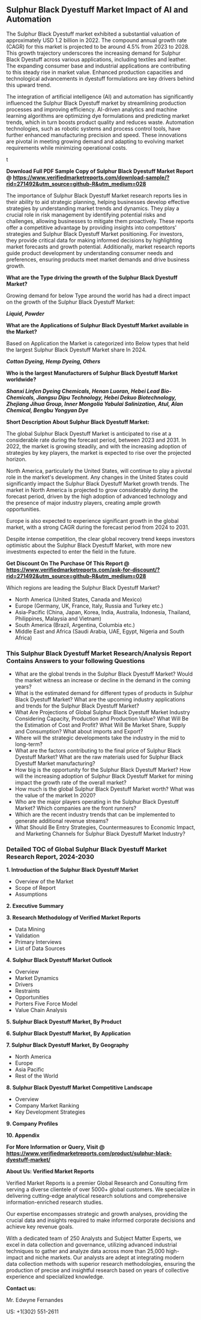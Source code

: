 <h2>Sulphur Black Dyestuff Market Impact of AI and Automation</h2><p>The Sulphur Black Dyestuff market exhibited a substantial valuation of approximately USD 1.2 billion in 2022. The compound annual growth rate (CAGR) for this market is projected to be around 4.5% from 2023 to 2028. This growth trajectory underscores the increasing demand for Sulphur Black Dyestuff across various applications, including textiles and leather. The expanding consumer base and industrial applications are contributing to this steady rise in market value. Enhanced production capacities and technological advancements in dyestuff formulations are key drivers behind this upward trend.</p><p>The integration of artificial intelligence (AI) and automation has significantly influenced the Sulphur Black Dyestuff market by streamlining production processes and improving efficiency. AI-driven analytics and machine learning algorithms are optimizing dye formulations and predicting market trends, which in turn boosts product quality and reduces waste. Automation technologies, such as robotic systems and process control tools, have further enhanced manufacturing precision and speed. These innovations are pivotal in meeting growing demand and adapting to evolving market requirements while minimizing operational costs.</p>t</p><p id="" class=""><strong>Download Full PDF Sample Copy of Sulphur Black Dyestuff Market Report @ <a href="https://www.verifiedmarketreports.com/download-sample/?rid=271492&utm_source=github-R&utm_medium=028" target="_blank">https://www.verifiedmarketreports.com/download-sample/?rid=271492&utm_source=github-R&utm_medium=028</a></strong></p><p>The importance of&nbsp;Sulphur Black Dyestuff Market research reports lies in their ability to aid strategic planning, helping businesses develop effective strategies by understanding market trends and dynamics. They play a crucial role in risk management by identifying potential risks and challenges, allowing businesses to mitigate them proactively. These reports offer a competitive advantage by providing insights into competitors' strategies and Sulphur Black Dyestuff Market positioning. For investors, they provide critical data for making informed decisions by highlighting market forecasts and growth potential. Additionally, market research reports guide product development by understanding consumer needs and preferences, ensuring products meet market demands and drive business growth.</p><p><strong>What are the&nbsp;Type driving the growth of the Sulphur Black Dyestuff Market?</strong></p><p id="" class="">Growing demand for below Type around the world has had a direct impact on the growth of the Sulphur Black Dyestuff Market:</p><em><strong>Liquid, Powder</strong></em></p><strong>What are the&nbsp;Applications&nbsp;of Sulphur Black Dyestuff Market available in the Market?</strong></p><p id="" class="">Based on Application the Market is categorized into Below types that held the largest Sulphur Black Dyestuff Market share In 2024.</p><em><strong>Cotton Dyeing, Hemp Dyeing, Others</strong></em></p><strong>Who is the largest Manufacturers of Sulphur Black Dyestuff Market worldwide?</strong></p><p><em><strong>Shanxi Linfen Dyeing Chemicals, Henan Luoran, Hebei Lead Bio-Chemicals, Jiangsu Dipu Technology, Hebei Dekuo Biotechnology, Zhejiang Jihua Group, Inner Mongolia Yabulai Salinization, Atul, Alan Chemical, Bengbu Yongyan Dye</strong></em></p><p id="" class=""><strong>Short Description About Sulphur Black Dyestuff Market:</strong></p><p>The global Sulphur Black Dyestuff Market is anticipated to rise at a considerable rate during the forecast period, between 2023 and 2031. In 2022, the market is growing steadily, and with the increasing adoption of strategies by key players, the market is expected to rise over the projected horizon.</p><p>North America, particularly the United States, will continue to play a pivotal role in the market's development. Any changes in the United States could significantly impact the Sulphur Black Dyestuff Market growth trends. The market in North America is projected to grow considerably during the forecast period, driven by the high adoption of advanced technology and the presence of major industry players, creating ample growth opportunities.</p><p>Europe is also expected to experience significant growth in the global market, with a strong CAGR during the forecast period from 2024 to 2031.</p><p>Despite intense competition, the clear global recovery trend keeps investors optimistic about the Sulphur Black Dyestuff Market, with more new investments expected to enter the field in the future.</p><p id="" class=""><strong>Get Discount On The Purchase Of This Report @ <a href="https://www.verifiedmarketreports.com/ask-for-discount/?rid=271492&utm_source=github-R&utm_medium=028" target="_blank">https://www.verifiedmarketreports.com/ask-for-discount/?rid=271492&utm_source=github-R&utm_medium=028</a></strong></p>Which regions are leading the Sulphur Black Dyestuff Market?</p><ul><li>North America (United States, Canada and Mexico)</li><li>Europe (Germany, UK, France, Italy, Russia and Turkey etc.)</li><li>Asia-Pacific (China, Japan, Korea, India, Australia, Indonesia, Thailand, Philippines, Malaysia and Vietnam)</li><li>South America (Brazil, Argentina, Columbia etc.)</li><li>Middle East and Africa (Saudi Arabia, UAE, Egypt, Nigeria and South Africa)</li></ul><h3 id="" class="">This Sulphur Black Dyestuff Market Research/Analysis Report Contains Answers to your following Questions</h3><ul><li>What are the global trends in the Sulphur Black Dyestuff Market? Would the market witness an increase or decline in the demand in the coming years?</li><li>What is the estimated demand for different types of products in Sulphur Black Dyestuff Market? What are the upcoming industry applications and trends for the Sulphur Black Dyestuff Market?</li><li>What Are Projections of Global Sulphur Black Dyestuff Market Industry Considering Capacity, Production and Production Value? What Will Be the Estimation of Cost and Profit? What Will Be Market Share, Supply and Consumption? What about imports and Export?</li><li>Where will the strategic developments take the industry in the mid to long-term?</li><li>What are the factors contributing to the final price of Sulphur Black Dyestuff Market? What are the raw materials used for Sulphur Black Dyestuff Market manufacturing?</li><li>How big is the opportunity for the Sulphur Black Dyestuff Market? How will the increasing adoption of Sulphur Black Dyestuff Market for mining impact the growth rate of the overall market?</li><li>How much is the global Sulphur Black Dyestuff Market worth? What was the value of the market In 2020?</li><li>Who are the major players operating in the Sulphur Black Dyestuff Market? Which companies are the front runners?</li><li>Which are the recent industry trends that can be implemented to generate additional revenue streams?</li><li>What Should Be Entry Strategies, Countermeasures to Economic Impact, and Marketing Channels for Sulphur Black Dyestuff Market Industry?</li></ul><h3 id="" class="">Detailed TOC of Global Sulphur Black Dyestuff Market Research Report, 2024-2030</h3><p id="" class=""><strong>1. Introduction of the Sulphur Black Dyestuff Market</strong></p><ul><li>Overview of the Market</li><li>Scope of Report</li><li>Assumptions</li></ul><p id="" class=""><strong>2. Executive Summary</strong></p><p id="" class=""><strong>3. Research Methodology of Verified Market Reports</strong></p><ul><li>Data Mining</li><li>Validation</li><li>Primary Interviews</li><li>List of Data Sources</li></ul><p id="" class=""><strong>4. Sulphur Black Dyestuff Market Outlook</strong></p><ul><li>Overview</li><li>Market Dynamics</li><li>Drivers</li><li>Restraints</li><li>Opportunities</li><li>Porters Five Force Model</li><li>Value Chain Analysis</li></ul><p id="" class=""><strong>5. Sulphur Black Dyestuff Market, By Product</strong></p><p id="" class=""><strong>6. Sulphur Black Dyestuff Market, By Application</strong></p><p id="" class=""><strong>7. Sulphur Black Dyestuff Market, By Geography</strong></p><ul><li>North America</li><li>Europe</li><li>Asia Pacific</li><li>Rest of the World</li></ul><p id="" class=""><strong>8. Sulphur Black Dyestuff Market Competitive Landscape</strong></p><ul><li>Overview</li><li>Company Market Ranking</li><li>Key Development Strategies</li></ul><p id="" class=""><strong>9. Company Profiles</strong></p><p id="" class=""><strong>10. Appendix</strong></p><p id="" class=""><strong>For More Information or Query, Visit @ <a href="https://www.verifiedmarketreports.com/product/sulphur-black-dyestuff-market/" target="_blank">https://www.verifiedmarketreports.com/product/sulphur-black-dyestuff-market/</a></strong></p><p id="" class=""><strong>About Us: Verified Market Reports</strong></p><p id="" class="">Verified Market Reports is a premier Global Research and Consulting firm serving a diverse clientele of over 5000+ global customers. We specialize in delivering cutting-edge analytical research solutions and comprehensive information-enriched research studies.</p><p id="" class="">Our expertise encompasses strategic and growth analyses, providing the crucial data and insights required to make informed corporate decisions and achieve key revenue goals.</p><p id="" class="">With a dedicated team of 250 Analysts and Subject Matter Experts, we excel in data collection and governance, utilizing advanced industrial techniques to gather and analyze data across more than 25,000 high-impact and niche markets. Our analysts are adept at integrating modern data collection methods with superior research methodologies, ensuring the production of precise and insightful research based on years of collective experience and specialized knowledge.</p><p id="" class=""><strong>Contact us:</strong></p><p id="" class="">Mr. Edwyne Fernandes</p><p id="" class="">US: +1(302) 551-2611</p>